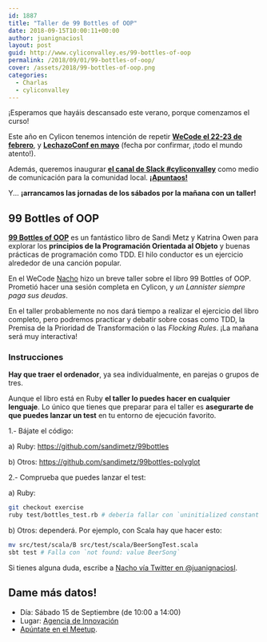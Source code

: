 ```yaml
---
id: 1887
title: "Taller de 99 Bottles of OOP"
date: 2018-09-15T10:00:11+00:00
author: juanignaciosl
layout: post
guid: http://www.cyliconvalley.es/99-bottles-of-oop
permalink: /2018/09/01/99-bottles-of-oop/
cover: /assets/2018/99-bottles-of-oop.png
categories:
  - Charlas
  - cyliconvalley
---
```


¡Esperamos que hayáis descansado este verano, porque comenzamos el curso!

Este año en Cylicon tenemos intención de repetir **[WeCode el 22-23 de
febrero](https://wecodefest.com/)**, y 
**[LechazoConf en mayo](https://lechazoconf.com/)** (fecha por confirmar,
¡todo el mundo atento!).

Además, queremos inaugurar [**el canal de Slack #cyliconvalley**](https://remotehq.slack.com/messages/CCF7QGREE)
como medio de comunicación para la comunidad local. **[¡Apuntaos!](https://remotehq.slack.com/messages/CCF7QGREE)**

Y... **¡arrancamos las jornadas de los sábados por la mañana con un taller!**

## 99 Bottles of OOP

**[99 Bottles of OOP](https://www.sandimetz.com/99bottles/)** es un fantástico libro
de Sandi Metz y Katrina Owen para explorar los **principios de la Programación Orientada
al Objeto** y buenas prácticas de programación como TDD. El hilo conductor es un
ejercicio alrededor de una canción popular.

En el WeCode [Nacho](https://twitter.com/juanignaciosl) hizo un breve taller sobre el libro 99 Bottles of OOP.
Prometió hacer una sesión completa en Cylicon, y _un Lannister siempre paga sus deudas_.

En el taller probablemente no nos dará tiempo a realizar el ejercicio del libro
completo, pero podremos practicar y debatir sobre cosas como TDD, la Premisa
de la Prioridad de Transformación o las  _Flocking Rules_. ¡La mañana será
muy interactiva!

### Instrucciones

**Hay que traer el ordenador**, ya sea individualmente, en parejas o grupos de tres.

Aunque el libro está en Ruby **el taller lo puedes hacer en cualquier lenguaje**.
Lo único que tienes que preparar para el taller es **asegurarte de que puedes lanzar
un test** en tu entorno de ejecución favorito.

1.- Bájate el código:

  a) Ruby: <https://github.com/sandimetz/99bottles>

  b) Otros: <https://github.com/sandimetz/99bottles-polyglot>

2.- Comprueba que puedes lanzar el test:

  a) Ruby:
```bash
git checkout exercise
ruby test/bottles_test.rb # debería fallar con `uninitialized constant Bottles`
```
  b) Otros: dependerá. Por ejemplo, con Scala hay que hacer esto:
```bash
mv src/test/scala/B src/test/scala/BeerSongTest.scala
sbt test # Falla con `not found: value BeerSong`
```

Si tienes alguna duda, escribe a [Nacho vía Twitter en @juanignaciosl](https://twitter.com/juanignaciosl).

## Dame más datos!

* Día: Sábado 15 de Septiembre (de 10:00 a 14:00)
* Lugar: [Agencia de Innovación](https://www.google.es/maps/place/Agencia+de+Innovaci%C3%B3n/@41.618862,-4.747401,17z/data=!3m1!4b1!4m2!3m1!1s0xd476cde13c9d9df:0xc54421ea5d686678)
* [Apúntate en el Meetup](https://www.meetup.com/es-ES/Cylicon-Valley/events/254297703/).
